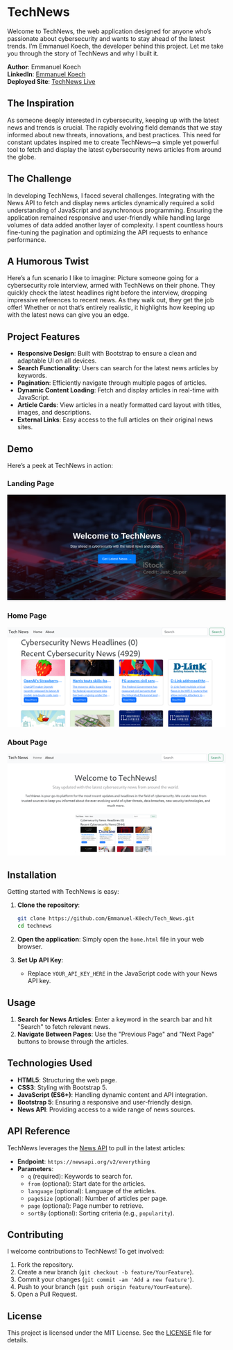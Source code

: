 # TechNews

Welcome to TechNews, the web application designed for anyone who’s passionate about cybersecurity and wants to stay ahead of the latest trends. I’m Emmanuel Koech, the developer behind this project. Let me take you through the story of TechNews and why I built it.

**Author**: Emmanuel Koech  
**LinkedIn**: [Emmanuel Koech](https://www.linkedin.com/in/emmanuel-koech/)  
**Deployed Site**: [TechNews Live](https://emmanuelk0ech.pythonanywhere.com/)

## The Inspiration

As someone deeply interested in cybersecurity, keeping up with the latest news and trends is crucial. The rapidly evolving field demands that we stay informed about new threats, innovations, and best practices. This need for constant updates inspired me to create TechNews—a simple yet powerful tool to fetch and display the latest cybersecurity news articles from around the globe.

## The Challenge

In developing TechNews, I faced several challenges. Integrating with the News API to fetch and display news articles dynamically required a solid understanding of JavaScript and asynchronous programming. Ensuring the application remained responsive and user-friendly while handling large volumes of data added another layer of complexity. I spent countless hours fine-tuning the pagination and optimizing the API requests to enhance performance.

## A Humorous Twist

Here’s a fun scenario I like to imagine: Picture someone going for a cybersecurity role interview, armed with TechNews on their phone. They quickly check the latest headlines right before the interview, dropping impressive references to recent news. As they walk out, they get the job offer! Whether or not that’s entirely realistic, it highlights how keeping up with the latest news can give you an edge.

## Project Features

- **Responsive Design**: Built with Bootstrap to ensure a clean and adaptable UI on all devices.
- **Search Functionality**: Users can search for the latest news articles by keywords.
- **Pagination**: Efficiently navigate through multiple pages of articles.
- **Dynamic Content Loading**: Fetch and display articles in real-time with JavaScript.
- **Article Cards**: View articles in a neatly formatted card layout with titles, images, and descriptions.
- **External Links**: Easy access to the full articles on their original news sites.

## Demo

Here’s a peek at TechNews in action:

### Landing Page
![TechNews Demo](/flaskTech/static/images/WelcomePage.png)

### Home Page
![TechNews Demo](flaskTech/static/images/TechNews-Appplication.png)

### About Page
![TechNews Demo](flaskTech/static/images/AboutREADME.png)

## Installation

Getting started with TechNews is easy:

1. **Clone the repository**:
    ```bash
    git clone https://github.com/Emmanuel-K0ech/Tech_News.git
    cd technews
    ```

2. **Open the application**:
   Simply open the `home.html` file in your web browser.

3. **Set Up API Key**:
   - Replace `YOUR_API_KEY_HERE` in the JavaScript code with your News API key.

## Usage

1. **Search for News Articles**: Enter a keyword in the search bar and hit "Search" to fetch relevant news.
2. **Navigate Between Pages**: Use the "Previous Page" and "Next Page" buttons to browse through the articles.

## Technologies Used

- **HTML5**: Structuring the web page.
- **CSS3**: Styling with Bootstrap 5.
- **JavaScript (ES6+)**: Handling dynamic content and API integration.
- **Bootstrap 5**: Ensuring a responsive and user-friendly design.
- **News API**: Providing access to a wide range of news sources.

## API Reference

TechNews leverages the [News API](https://newsapi.org/) to pull in the latest articles:

- **Endpoint**: `https://newsapi.org/v2/everything`
- **Parameters**:
  - `q` (required): Keywords to search for.
  - `from` (optional): Start date for the articles.
  - `language` (optional): Language of the articles.
  - `pageSize` (optional): Number of articles per page.
  - `page` (optional): Page number to retrieve.
  - `sortBy` (optional): Sorting criteria (e.g., `popularity`).

## Contributing

I welcome contributions to TechNews! To get involved:

1. Fork the repository.
2. Create a new branch (`git checkout -b feature/YourFeature`).
3. Commit your changes (`git commit -am 'Add a new feature'`).
4. Push to your branch (`git push origin feature/YourFeature`).
5. Open a Pull Request.

## License

This project is licensed under the MIT License. See the [LICENSE](LICENSE) file for details.
